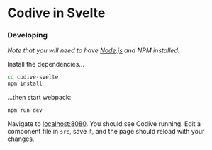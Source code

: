 # Codive in Svelte

### Developing

*Note that you will need to have [Node.js](https://nodejs.org) and NPM installed.*

Install the dependencies...

```bash
cd codive-svelte
npm install
```

...then start webpack:

```bash
npm run dev
```

Navigate to [localhost:8080](http://localhost:8080). You should see Codive running. Edit a component file in `src`, save it, and the page should reload with your changes.

